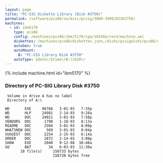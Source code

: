 ```yaml
---
layout: page
title: "PC-SIG Diskette Library (Disk #3750)"
permalink: /software/pcx86/sw/misc/pcsig/3000-3999/DISK3750/
machines:
  - id: ibm5170
    type: pcx86
    config: /machines/pcx86/ibm/5170/cga/1024kb/rev3/machine.xml
    diskettes: /machines/pcx86/diskettes.json,/disks/pcsigdisks/pcx86/diskettes.json
    autoGen: true
    autoMount:
      B: "PC-SIG Library Disk #3750"
    autoType: $date\r$time\rB:\rDIR\r
---
```


{% include machine.html id="ibm5170" %}

### Directory of PC-SIG Library Disk #3750

     Volume in drive A has no label
     Directory of A:\

    WD       EXE     96768   3-01-93   7:35p
    WD       HLP     24981   2-14-93   9:28a
    WD       DOC     24921   3-01-93   7:58p
    VENDORS  DOC      1790   1-18-93   8:13a
    README   DOC      2504   3-01-93   8:09p
    WHATSNEW DOC       569   3-01-93   8:04p
    SUGGEST  DOC      2254   2-15-93   6:14a
    ORDER    DOC      2872   2-14-93   3:08p
    SHOW     EXE      2040   9-12-88  10:48a
    GO       BAT        34   6-03-93  11:30a
           10 file(s)     158733 bytes
                          158720 bytes free

